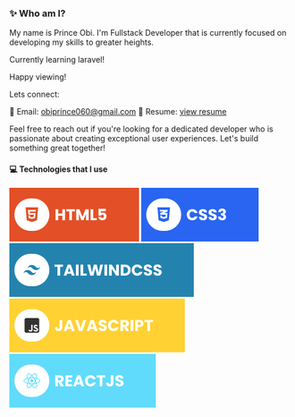 ### ✨ Who am I?

My name is Prince Obi. I'm Fullstack Developer that is currently focused on  developing my skills to greater heights.

Currently learning laravel!

Happy viewing!

Lets connect:

📧 Email: obiprince060@gmail.com
📄 Resume: [view resume](https://princeobi.vercel.app/assets/Prince_Obi_resume.pdf)


Feel free to reach out if you're looking for a dedicated developer who is passionate about creating exceptional user experiences. Let's build something great together!



#### 💻 Technologies that I use

![HTML5](./assets/html.svg) ![CSS3](./assets/css.svg) ![TailwindCSS](./assets/tailwind.svg) ![JavaScript](./assets/javascript.svg) ![React](./assets/react.svg)
